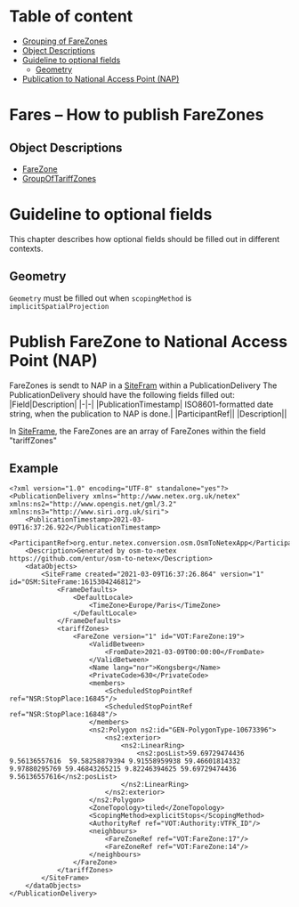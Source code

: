 # Table of content
- [Grouping of FareZones](#grouping-of-farezones)
- [Object Descriptions](#object-descriptions)
- [Guideline to optional fields](#guideline-to-optional-fields)
  - [Geometry](#geometry)
- [Publication to National Access Point (NAP)](#publish-farezone-to-national-access-point-nap)

# Fares – How to publish FareZones
## Object Descriptions
- [FareZone](/10-Objects/FareZone.markdown)
- [GroupOfTariffZones](/10-Objects/GroupOfTariffZones.markdown)

# Guideline to optional fields
This chapter describes how optional fields should be filled out in different contexts.
## Geometry
`Geometry` must be filled out when `scopingMethod` is `implicitSpatialProjection`


# Publish FareZone to National Access Point (NAP)
FareZones is sendt to NAP in a [SiteFram](/01-Frames/03-SiteFrame.markdown) within a PublicationDelivery
The PublicationDelivery should have the following fields filled out:
|Field|Description|
|-|-|
|PublicationTimestamp| ISO8601-formatted date string, when the publication to NAP is done.|
|ParticipantRef||
|Description||

In [SiteFrame](/01-Frames/03-SiteFrame.markdown), the FareZones are an array of FareZones within the field "tariffZones"

## Example
    <?xml version="1.0" encoding="UTF-8" standalone="yes"?>
    <PublicationDelivery xmlns="http://www.netex.org.uk/netex" xmlns:ns2="http://www.opengis.net/gml/3.2" xmlns:ns3="http://www.siri.org.uk/siri">
        <PublicationTimestamp>2021-03-09T16:37:26.922</PublicationTimestamp>
        <ParticipantRef>org.entur.netex.conversion.osm.OsmToNetexApp</ParticipantRef>
        <Description>Generated by osm-to-netex https://github.com/entur/osm-to-netex</Description>
        <dataObjects>
            <SiteFrame created="2021-03-09T16:37:26.864" version="1" id="OSM:SiteFrame:1615304246812">
                <FrameDefaults>
                    <DefaultLocale>
                        <TimeZone>Europe/Paris</TimeZone>
                    </DefaultLocale>
                </FrameDefaults>
                <tariffZones>
                    <FareZone version="1" id="VOT:FareZone:19">
                        <ValidBetween>
                            <FromDate>2021-03-09T00:00:00</FromDate>
                        </ValidBetween>
                        <Name lang="nor">Kongsberg</Name>
                        <PrivateCode>630</PrivateCode>
                        <members>
                            <ScheduledStopPointRef ref="NSR:StopPlace:16845"/>
                            <ScheduledStopPointRef ref="NSR:StopPlace:16848"/>
                        </members>
                        <ns2:Polygon ns2:id="GEN-PolygonType-10673396">
                            <ns2:exterior>
                                <ns2:LinearRing>
                                    <ns2:posList>59.69729474436 9.56136557616  59.58258879394 9.91558959938 59.46601814332 9.97880295769 59.46843265215 9.82246394625 59.69729474436 9.56136557616</ns2:posList>
                                </ns2:LinearRing>
                            </ns2:exterior>
                        </ns2:Polygon>
                        <ZoneTopology>tiled</ZoneTopology>
                        <ScopingMethod>explicitStops</ScopingMethod>
                        <AuthorityRef ref="VOT:Authority:VTFK_ID"/>
                        <neighbours>
                            <FareZoneRef ref="VOT:FareZone:17"/>
                            <FareZoneRef ref="VOT:FareZone:14"/>
                        </neighbours>
                    </FareZone>
                </tariffZones>
            </SiteFrame>
        </dataObjects>
    </PublicationDelivery>


